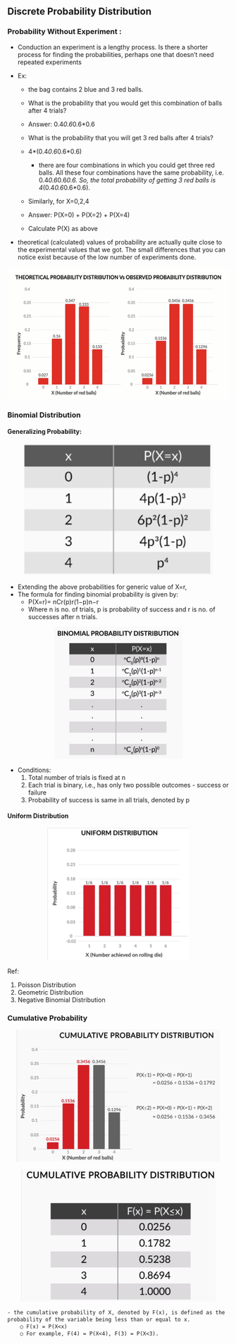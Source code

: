 ## Discrete Probability Distribution

### Probability Without Experiment :

- Conduction an experiment is a lengthy process. Is there a shorter process for finding the probabilities, perhaps one that doesn’t need repeated experiments
- Ex:
  - the bag contains 2 blue and 3 red balls.
  - What is the probability that you would get this combination of balls after 4 trials?
  - Answer: 0.4*0.6*0.6*0.6

  - What is the probability that you will get 3 red balls after 4 trials? 
  - 4*(0.4*0.6*0.6*0.6)
    - there are four combinations in which you could get three red balls. All these four combinations have the same probability, i.e. 0.4*0.6*0.6*0.6. So, the total probability of getting 3 red balls is 4*(0.4*0.6*0.6*0.6).

  - Similarly, for X=0,2,4
  - Answer: P(X=0) + P(X=2) + P(X=4)
  - Calculate P(X) as above

- theoretical (calculated) values of probability are actually quite close to the experimental values that we got. The small differences that you can notice exist because of the low number of experiments done.

<p align="center"> 
	<img src="../../../.assets/discrete1.png" height=300/>
</p>                


### Binomial Distribution

#### Generalizing Probability:

<p align="center"> 
	<img src="../../../.assets/discrete2.png" height=300/>
</p>                

- Extending the above probabilities for generic value of X=r,
- The formula for finding  binomial probability is given by:
  - P(X=r)= nCr(p)r(1−p)n−r
  - Where n is no. of trials, p is probability of success and r is no. of successes after n trials.

<p align="center"> 
	<img src="../../../.assets/discrete3.png" height=300/>
</p>                

- Conditions:
  1. Total number of trials is fixed at n
  2. Each trial is binary, i.e., has only two possible outcomes - success or failure
  3. Probability of success is same in all trials, denoted by p


#### Uniform Distribution

<p align="center"> 
	<img src="../../../.assets/discrete4.png" height=300/>
</p>                

Ref:
1. Poisson Distribution
2. Geometric Distribution
3. Negative Binomial Distribution

### Cumulative Probability

<p align="center"> 
	<img src="../../../.assets/discrete5.png" height=300/>
</p>                

<p align="center"> 
	<img src="../../../.assets/discrete6.png" height=300/>
</p>                



    - the cumulative probability of X, denoted by F(x), is defined as the probability of the variable being less than or equal to x.
        ○ F(x) = P(X<x)
        ○ For example, F(4) = P(X<4), F(3) = P(X<3).
